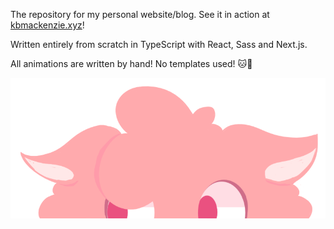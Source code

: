 The repository for my personal website/blog. See it in action at [kbmackenzie.xyz](https://kbmackenzie.xyz)!

Written entirely from scratch in TypeScript with React, Sass and Next.js.

All animations are written by hand! No templates used! 🐱💖

<img width="512" src="logo.png" alt="Art of a cartoon alpaca peeking up at the viewer.">
